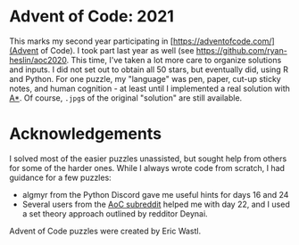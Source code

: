 # Advent of Code: 2021

This marks my second year participating in [https://adventofcode.com/](Advent of Code). I took part last year as well (see <https://github.com/ryan-heslin/aoc2020>. This time, I've taken a lot more care to organize solutions and inputs. I did not set out to obtain
all 50 stars, but eventually did, using R and Python. For one puzzle, my "language" was
pen, paper, cut-up sticky notes, and human cognition - at least until I implemented a real solution with [A*](https://en.wikipedia.org/wiki/A*_search_algorithm).
Of course, `.jpg`s of the original "solution" are still available.

# Acknowledgements

I solved most of the easier puzzles unassisted, but sought help from others for some of the harder ones. While I always wrote code from
scratch, I had guidance for a few puzzles:

* algmyr from the Python Discord gave me useful hints for days 16 and 24
* Several users from the [AoC subreddit](https://www.reddit.com/r/adventofcode/) helped me with day 22, and I used a set theory approach outlined by redditor Deynai.

Advent of Code puzzles were created by Eric Wastl.
